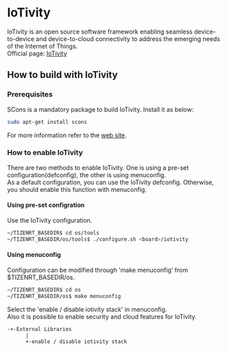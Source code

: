 # IoTivity

IoTivity is an open source software framework enabling seamless device-to-device and device-to-cloud connectivity to address the emerging needs of the Internet of Things.  
Official page: [IoTivity](https://www.iotivity.org/)

## How to build with IoTivity

### Prerequisites
SCons is a mandatory package to build IoTivity. Install it as below:  
```bash
sudo apt-get install scons
```
For more information refer to the [web site](http://www.scons.org/doc/production/HTML/scons-user.html#chap-build-install).

### How to enable IoTivity
There are two methods to enable IoTivity. One is using a pre-set configuration(defconfig), the other is using menuconfig.  
As a default configuration, you can use the IoTivity defconfig. Otherwise, you should enable this function with menuconfig.

#### Using pre-set configration
Use the IoTivity configuration.  
```bash
~/TIZENRT_BASEDIR$ cd os/tools
~/TIZENRT_BASEDIR/os/tools$ ./configure.sh <board>/iotivity
```
#### Using menuconfig
Configuration can be modified through 'make menuconfig' from $TIZENRT_BASEDIR/os.  
```bash
~/TIZENRT_BASEDIR$ cd os
~/TIZENRT_BASEDIR/os$ make menuconfig
```
Select the 'enable / disable iotivity stack' in menuconfig.  
Also it is possible to enable security and cloud features for IoTivity.  
```bash
-+-External Libraries
      |
      +-enable / disable iotivity stack
```

